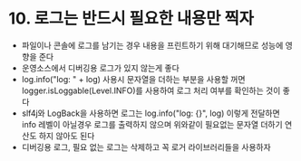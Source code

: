 # 10. 로그는 반드시 필요한 내용만 찍자
- 파일이나 콘솔에 로그를 남기는 경우 내용을 프린트하기 위해 대기해므로 성능에 영향을 준다
- 운영소스에서 디버깅용 로그가 있지 않는게 좋다
- log.info("log: " + log) 사용시 문자열을 더하는 부분을 사용할 꺼면 logger.isLoggable(Level.INFO)를 사용하여 로그 처리 여부를 확인하는 것이 좋다
- slf4j와 LogBack을 사용하면 로그는 log.info("log: {}", log) 이렇게 전달하면 info 레벨이 아닐경우 로그를 출력하지 않으며 위와같이 필요없는 문자열 더하기 연산도 하지 않아도 된다
- 디버깅용 로그, 필요 없는 로그는 삭제하고 꼭 로거 라이브러리들을 사용하자